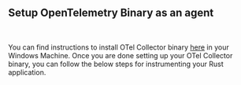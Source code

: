 ## Setup OpenTelemetry Binary as an agent
&nbsp;

You can find instructions to install OTel Collector binary [here](https://signoz.io/docs/tutorial/opentelemetry-binary-usage-in-virtual-machine/) in your Windows Machine. Once you are done setting up your OTel Collector binary, you can follow the below steps for instrumenting your Rust application.